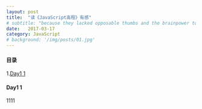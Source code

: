 ```yaml
---
layout: post
title:  "读《JavaScript高程》有感"
# subtitle: "because they lacked opposable thumbs and the brainpower to build a space program."
date:   2017-03-17
category: JavaScript
# background: '/img/posts/01.jpg'
---
```


#### 目录
1.<a href="#1">Day1 1<a/>

<a id="1" href="javascript:void(0)"></a>
#### Day1 1
1111
